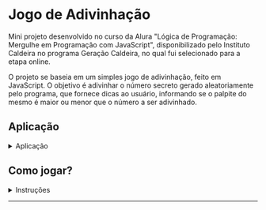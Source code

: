 # Jogo de Adivinhação

Mini projeto desenvolvido no curso da Alura "Lógica de Programação: Mergulhe em Programação com JavaScript", disponibilizado pelo Instituto Caldeira no programa Geração Caldeira, no qual fui selecionado para a etapa online.

O projeto se baseia em um simples jogo de adivinhação, feito em JavaScript. O objetivo é adivinhar o número secreto gerado aleatoriamente pelo programa, que fornece dicas ao usuário, informando se o palpite do mesmo é maior ou menor que o número a ser adivinhado.

## Aplicação

<details>
  <summary>Aplicação</summary>
  
  - **Gerar número secreto**: O programa gera um número entre 1 e um valor máximo especificado.
  
  - **Palpites do usuário**: O usuário insere palpites até adivinhar o número secreto.
  
  - **Dicas interativas**: O programa fornece dicas se o palpite do usuário é maior ou menor que o número secreto.
  
  - **Contador de tentativas**: O programa contabiliza o número de tentativas até o jogador acertar o número secreto.
  
  - **Mensagem de vitória**: Exibe uma mensagem ao usuário quando ele acerta o número secreto, informando o número de tentativas utilizadas.
</details>

## Como jogar?

<details>
  <summary>Instruções</summary>
  
  1. **Clique no link presente na página principal do repositório para acessar o jogo**.
  
  2. Uma mensagem de boas-vindas será exibida ao jogador.
 
  3. O usuário deve inserir palpites até adivinhar o número secreto.
  
  4. O jogo fornecerá feedback sobre se o palpite é maior ou menor que o número secreto.
  
  5. Ao acertar o número, uma mensagem é exibida indicando a quantidade de tentativas necessárias.
</details>

---
